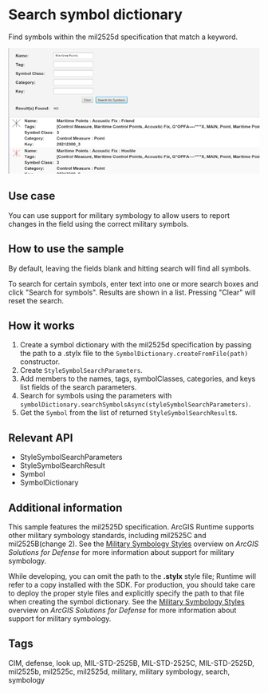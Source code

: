# Search symbol dictionary

Find symbols within the mil2525d specification that match a keyword.

![Image of search symbol dictionary](SymbolDictionary.png)

## Use case

You can use support for military symbology to allow users to report changes in the field using the correct military symbols.

## How to use the sample

By default, leaving the fields blank and hitting search will find all symbols.

To search for certain symbols, enter text into one or more search boxes and click "Search for symbols". Results are shown in a list. Pressing "Clear" will reset the search.

## How it works

1. Create a symbol dictionary with the mil2525d specification by passing the path to a .stylx file to the `SymbolDictionary.createFromFile(path)` constructor.
2. Create `StyleSymbolSearchParameters`.
3. Add members to the names, tags, symbolClasses, categories, and keys list fields of the search parameters.
4. Search for symbols using the parameters with `symbolDictionary.searchSymbolsAsync(styleSymbolSearchParameters)`.
5. Get the `Symbol` from the list of returned `StyleSymbolSearchResult`s.

## Relevant API

* StyleSymbolSearchParameters
* StyleSymbolSearchResult
* Symbol
* SymbolDictionary

## Additional information

This sample features the mil2525D specification. ArcGIS Runtime supports other military symbology standards, including mil2525C and mil2525B(change 2). See the [Military Symbology Styles](https://solutions.arcgis.com/defense/help/military-symbology-styles/) overview on *ArcGIS Solutions for Defense* for more information about support for military symbology.

While developing, you can omit the path to the **.stylx** style file; Runtime will refer to a copy installed with the SDK. For production, you should take care to deploy the proper style files and explicitly specify the path to that file when creating the symbol dictionary. See the [Military Symbology Styles](https://solutions.arcgis.com/defense/help/military-symbology-styles/) overview on *ArcGIS Solutions for Defense* for more information about support for military symbology.

## Tags

CIM, defense, look up, MIL-STD-2525B, MIL-STD-2525C, MIL-STD-2525D, mil2525b, mil2525c, mil2525d, military, military symbology, search, symbology
